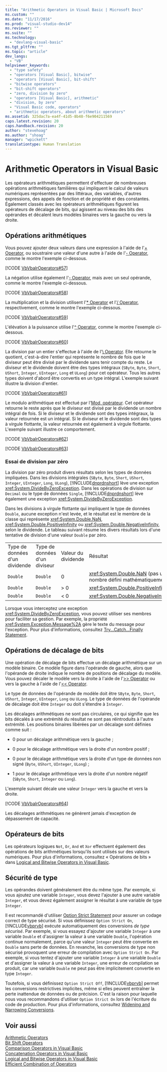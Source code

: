 ```yaml
---
title: "Arithmetic Operators in Visual Basic | Microsoft Docs"
ms.custom: ""
ms.date: "11/17/2016"
ms.prod: "visual-studio-dev14"
ms.reviewer: ""
ms.suite: ""
ms.technology: 
  - "devlang-visual-basic"
ms.tgt_pltfrm: ""
ms.topic: "article"
dev_langs: 
  - "VB"
helpviewer_keywords: 
  - "type safety"
  - "operators [Visual Basic], bitwise"
  - "operators [Visual Basic], bit-shift"
  - "bitwise operators"
  - "bit-shift operators"
  - "zero, division by zero"
  - "operators [Visual Basic], arithmetic"
  - "division, by zero"
  - "Visual Basic code, operators"
  - "arithmetic operators, about arithmetic operators"
ms.assetid: 325dac7a-ea4f-41d5-8b48-f6e904211569
caps.latest.revision: 20
caps.handback.revision: 20
author: "stevehoag"
ms.author: "shoag"
manager: "wpickett"
translationtype: Human Translation
---
```

# Arithmetic Operators in Visual Basic
Les opérateurs arithmétiques permettent d'effectuer de nombreuses opérations arithmétiques familières qui impliquent le calcul de valeurs numériques représentées par des littéraux, des variables, d'autres expressions, des appels de fonction et de propriété et des constantes.  Également classés avec les opérateurs arithmétiques figurent les opérateurs de décalage de bits, qui agissent au niveau des bits des opérandes et décalent leurs modèles binaires vers la gauche ou vers la droite.  
  
## Opérations arithmétiques  
 Vous pouvez ajouter deux valeurs dans une expression à l'aide de l'[\+ Operator](../../../../visual-basic/language-reference/operators/addition-operator.md), ou soustraire une valeur d'une autre à l'aide de l'[\- Operator](../../../../visual-basic/language-reference/operators/subtraction-operator.md), comme le montre l'exemple ci\-dessous.  
  
 [!CODE [VbVbalrOperators#57](../CodeSnippet/VS_Snippets_VBCSharp/VbVbalrOperators#57)]  
  
 La négation utilise également l'[\- Operator](../../../../visual-basic/language-reference/operators/subtraction-operator.md), mais avec un seul opérande, comme le montre l'exemple ci\-dessous.  
  
 [!CODE [VbVbalrOperators#58](../CodeSnippet/VS_Snippets_VBCSharp/VbVbalrOperators#58)]  
  
 La multiplication et la division utilisent l'[\* Operator](../../../../visual-basic/language-reference/operators/multiplication-operator.md) et l'[\/ Operator](../../../../visual-basic/language-reference/operators/floating-point-division-operator.md), respectivement, comme le montre l'exemple ci\-dessous.  
  
 [!CODE [VbVbalrOperators#59](../CodeSnippet/VS_Snippets_VBCSharp/VbVbalrOperators#59)]  
  
 L'élévation à la puissance utilise l'[^ Operator](../../../../visual-basic/language-reference/operators/exponentiation-operator.md), comme le montre l'exemple ci\-dessous.  
  
 [!CODE [VbVbalrOperators#60](../CodeSnippet/VS_Snippets_VBCSharp/VbVbalrOperators#60)]  
  
 La division par un entier s'effectue à l'aide de l'[\\ Operator](../../../../visual-basic/language-reference/operators/integer-division-operator.md).  Elle retourne le quotient, c'est\-à\-dire l'entier qui représente le nombre de fois que le diviseur peut être divisé par le dividende sans tenir compte du reste.  Le diviseur et le dividende doivent être des types intégraux \(`SByte`, `Byte`, `Short`, `UShort`, `Integer`, `UInteger`, `Long` et `ULong`\) pour cet opérateur.  Tous les autres types doivent d'abord être convertis en un type intégral.  L'exemple suivant illustre la division d'entier.  
  
 [!CODE [VbVbalrOperators#61](../CodeSnippet/VS_Snippets_VBCSharp/VbVbalrOperators#61)]  
  
 Le modulo arithmétique est effectué par l'[Mod, opérateur](../../../../visual-basic/language-reference/operators/mod-operator.md).  Cet opérateur retourne le reste après que le diviseur est divisé par le dividende un nombre intégral de fois.  Si le diviseur et le dividende sont des types intégraux, la valeur retournée est un intégral.  Si le diviseur et le dividende sont des types à virgule flottante, la valeur retournée est également à virgule flottante.  L'exemple suivant illustre ce comportement.  
  
 [!CODE [VbVbalrOperators#62](../CodeSnippet/VS_Snippets_VBCSharp/VbVbalrOperators#62)]  
  
 [!CODE [VbVbalrOperators#63](../CodeSnippet/VS_Snippets_VBCSharp/VbVbalrOperators#63)]  
  
### Essai de division par zéro  
 La division par zéro produit divers résultats selon les types de données impliquées.  Dans les divisions intégrales \(`SByte`, `Byte`, `Short`, `UShort`, `Integer`, `UInteger`, `Long`, `ULong`\), [!INCLUDE[dnprdnshort](../../../../csharp/getting-started/includes/dnprdnshort_md.md)] lève une exception <xref:System.DivideByZeroException>.  Dans les opérations de division sur `Decimal` ou le type de données `Single`, [!INCLUDE[dnprdnshort](../../../../csharp/getting-started/includes/dnprdnshort_md.md)] lève également une exception <xref:System.DivideByZeroException>.  
  
 Dans les divisions à virgule flottante qui impliquent le type de données `Double`, aucune exception n'est levée, et le résultat est le membre de la classe qui représente <xref:System.Double.NaN>, <xref:System.Double.PositiveInfinity> ou <xref:System.Double.NegativeInfinity>, selon le dividende.  Le tableau suivant résume les divers résultats lors d'une tentative de division d'une valeur `Double` par zéro.  
  
|||||  
|-|-|-|-|  
|Type de données d'un dividende|Type de données d'un diviseur|Valeur du dividende|Résultat|  
|`Double`|`Double`|0|<xref:System.Double.NaN> \(pas un nombre défini mathématiquement\)|  
|`Double`|`Double`|\> 0|<xref:System.Double.PositiveInfinity>|  
|`Double`|`Double`|\< 0|<xref:System.Double.NegativeInfinity>|  
  
 Lorsque vous interceptez une exception <xref:System.DivideByZeroException>, vous pouvez utiliser ses membres pour faciliter sa gestion.  Par exemple, la propriété <xref:System.Exception.Message%2A> gère le texte du message pour l'exception.  Pour plus d'informations, consultez [Try...Catch...Finally Statement](../../../../visual-basic/language-reference/statements/try-catch-finally-statement.md).  
  
## Opérations de décalage de bits  
 Une opération de décalage de bits effectue un décalage arithmétique sur un modèle binaire.  Ce modèle figure dans l'opérande de gauche, alors que l'opérande de droite indique le nombre de positions de décalage du modèle.  Vous pouvez décaler le modèle vers la droite à l'aide de l'[\>\> Operator](../../../../visual-basic/language-reference/operators/right-shift-operator.md) ou vers la gauche à l'aide de l'[\<\< Operator](../../../../visual-basic/language-reference/operators/left-shift-operator.md).  
  
 Le type de données de l'opérande de modèle doit être `SByte`, `Byte`, `Short`, `UShort`, `Integer`, `UInteger`, `Long` ou `ULong`.  Le type de données de l'opérande de décalage doit être `Integer` ou doit s'étendre à `Integer`.  
  
 Les décalages arithmétiques ne sont pas circulaires, ce qui signifie que les bits décalés à une extrémité du résultat ne sont pas réintroduits à l'autre extrémité.  Les positions binaires libérées par un décalage sont définies comme suit :  
  
-   0 pour un décalage arithmétique vers la gauche ;  
  
-   0 pour le décalage arithmétique vers la droite d'un nombre positif ;  
  
-   0 pour le décalage arithmétique vers la droite d'un type de données non signé \(`Byte`, `UShort`, `UInteger`, `ULong`\) ;  
  
-   1 pour le décalage arithmétique vers la droite d'un nombre négatif \(`SByte`, `Short`, `Integer` ou `Long`\).  
  
 L'exemple suivant décale une valeur `Integer` vers la gauche et vers la droite.  
  
 [!CODE [VbVbalrOperators#64](../CodeSnippet/VS_Snippets_VBCSharp/VbVbalrOperators#64)]  
  
 Les décalages arithmétiques ne génèrent jamais d'exception de dépassement de capacité.  
  
## Opérateurs de bits  
 Les opérateurs logiques `Not`, `Or`, `And` et `Xor` effectuent également des opérations de bits arithmétiques lorsqu'ils sont utilisés sur des valeurs numériques.  Pour plus d'informations, consultez « Opérations de bits » dans [Logical and Bitwise Operators in Visual Basic](../../../../visual-basic/programming-guide/language-features/operators-and-expressions/logical-and-bitwise-operators.md).  
  
## Sécurité de type  
 Les opérandes doivent généralement être du même type.  Par exemple, si vous ajoutez une variable `Integer`, vous devez l'ajouter à une autre variable `Integer`, et vous devez également assigner le résultat à une variable de type `Integer`.  
  
 Il est recommandé d'utiliser [Option Strict Statement](../../../../visual-basic/language-reference/statements/option-strict-statement.md) pour assurer un codage correct de type sécurisé.  Si vous définissez `Option Strict On`, [!INCLUDE[vbprvb](../../../../csharp/programming-guide/concepts/linq/includes/vbprvb_md.md)] exécute automatiquement des conversions *de type sécurisé*.  Par exemple, si vous essayez d'ajouter une variable `Integer` à une variable `Double` et d'assigner la valeur à une variable `Double`, l'opération continue normalement, parce qu'une valeur `Integer` peut être convertie en `Double` sans perte de données.  En revanche, les conversions de type non sécurisé provoquent une erreur de compilation avec `Option Strict On`.  Par exemple, si vous tentez d'ajouter une variable `Integer` à une variable `Double` et d'assigner la valeur à une variable `Integer`, une erreur de compilation se produit, car une variable `Double` ne peut pas être implicitement convertie en type `Integer`.  
  
 Toutefois, si vous définissez `Option Strict Off`, [!INCLUDE[vbprvb](../../../../csharp/programming-guide/concepts/linq/includes/vbprvb_md.md)] permet les conversions restrictives implicites, même si elles peuvent entraîner la perte inattendue de données ou de précision.  C'est la raison pour laquelle nous vous recommandons d'utiliser `Option Strict On` lors de l'écriture du code de production.  Pour plus d'informations, consultez [Widening and Narrowing Conversions](../../../../visual-basic/programming-guide/language-features/data-types/widening-and-narrowing-conversions.md).  
  
## Voir aussi  
 [Arithmetic Operators](../../../../visual-basic/language-reference/operators/arithmetic-operators.md)   
 [Bit Shift Operators](../../../../visual-basic/language-reference/operators/bit-shift-operators.md)   
 [Comparison Operators in Visual Basic](../../../../visual-basic/programming-guide/language-features/operators-and-expressions/comparison-operators.md)   
 [Concatenation Operators in Visual Basic](../../../../visual-basic/programming-guide/language-features/operators-and-expressions/concatenation-operators.md)   
 [Logical and Bitwise Operators in Visual Basic](../../../../visual-basic/programming-guide/language-features/operators-and-expressions/logical-and-bitwise-operators.md)   
 [Efficient Combination of Operators](../../../../visual-basic/programming-guide/language-features/operators-and-expressions/efficient-combination-of-operators.md)